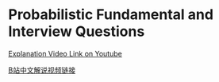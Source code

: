 # Probabilistic Fundamental and Interview Questions

[Explanation Video Link on Youtube](https://youtu.be/a5dh9Xamjxo)

[B站中文解说视频链接](https://www.bilibili.com/video/BV1nP4y1t7si)

